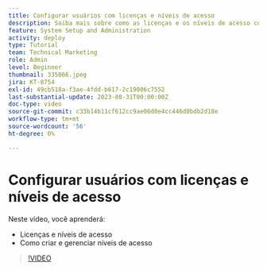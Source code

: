 ```yaml
---
title: Configurar usuários com licenças e níveis de acesso
description: Saiba mais sobre como as licenças e os níveis de acesso controlam o acesso dos usuários. Saiba como as funções de trabalho são usadas no sistema.
feature: System Setup and Administration
activity: deploy
type: Tutorial
team: Technical Marketing
role: Admin
level: Beginner
thumbnail: 335066.jpeg
jira: KT-8754
exl-id: 49cb518a-f3ae-4fdd-b617-2c19006c7552
last-substantial-update: 2023-08-31T00:00:00Z
doc-type: video
source-git-commit: c33b14b11cf612cc9ae06d0e4cc446d0bdb2d18e
workflow-type: tm+mt
source-wordcount: '56'
ht-degree: 0%

---
```


# Configurar usuários com licenças e níveis de acesso

Neste vídeo, você aprenderá:

* Licenças e níveis de acesso
* Como criar e gerenciar níveis de acesso

>[!VIDEO](https://video.tv.adobe.com/v/335066/?quality=12&learn=on)
